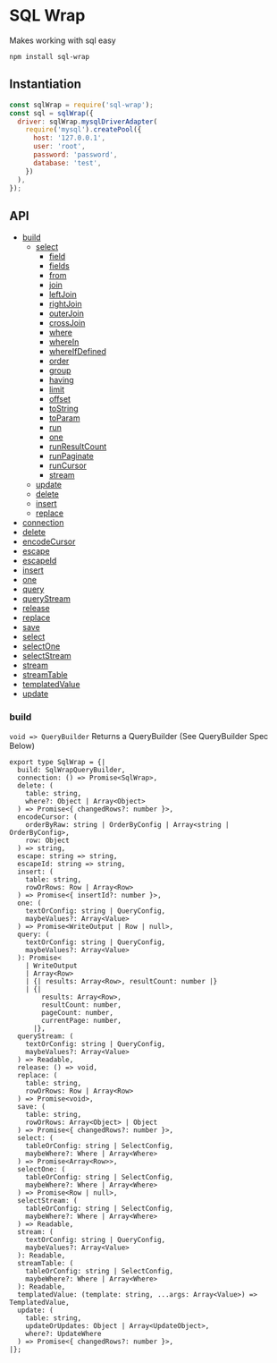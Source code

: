 # SQL Wrap

Makes working with sql easy

`npm install sql-wrap`

## Instantiation

```javascript
const sqlWrap = require('sql-wrap');
const sql = sqlWrap({
  driver: sqlWrap.mysqlDriverAdapter(
    require('mysql').createPool({
      host: '127.0.0.1',
      user: 'root',
      password: 'password',
      database: 'test',
    })
  ),
});
```

## API

- [build](#build)
  - [select](#select-builder)
    - [field](#select.field)
    - [fields](#select.fields)
    - [from](#select.from)
    - [join](#select.join)
    - [leftJoin](#select.leftJoin)
    - [rightJoin](#select.rightJoin)
    - [outerJoin](#select.outerJoin)
    - [crossJoin](#select.crossJoin)
    - [where](#select.where)
    - [whereIn](#select.whereIn)
    - [whereIfDefined](#select.whereIfDefined)
    - [order](#select.order)
    - [group](#select.group)
    - [having](#select.having)
    - [limit](#select.limit)
    - [offset](#select.offset)
    - [toString](#select.toString)
    - [toParam](#select.toParam)
    - [run](#select.run)
    - [one](#select.one)
    - [runResultCount](#select.runResultCount)
    - [runPaginate](#select.runPaginate)
    - [runCursor](#select.runCursor)
    - [stream](#select.stream)
  - [update](#update-builder)
  - [delete](#delete-builder)
  - [insert](#insert-builder)
  - [replace](#replace-builder)
- [connection](#connection)
- [delete](#delete)
- [encodeCursor](#encodeCursor)
- [escape](#escape)
- [escapeId](#escapeId)
- [insert](#insert)
- [one](#one)
- [query](#query)
- [queryStream](#queryStream)
- [release](#release)
- [replace](#replace)
- [save](#save)
- [select](#select)
- [selectOne](#selectOne)
- [selectStream](#selectStream)
- [stream](#stream)
- [streamTable](#streamTable)
- [templatedValue](#templatedValue)
- [update](#update)

### build

`void => QueryBuilder`
Returns a QueryBuilder (See QueryBuilder Spec Below)

```
export type SqlWrap = {|
  build: SqlWrapQueryBuilder,
  connection: () => Promise<SqlWrap>,
  delete: (
    table: string,
    where?: Object | Array<Object>
  ) => Promise<{ changedRows?: number }>,
  encodeCursor: (
    orderByRaw: string | OrderByConfig | Array<string | OrderByConfig>,
    row: Object
  ) => string,
  escape: string => string,
  escapeId: string => string,
  insert: (
    table: string,
    rowOrRows: Row | Array<Row>
  ) => Promise<{ insertId?: number }>,
  one: (
    textOrConfig: string | QueryConfig,
    maybeValues?: Array<Value>
  ) => Promise<WriteOutput | Row | null>,
  query: (
    textOrConfig: string | QueryConfig,
    maybeValues?: Array<Value>
  ): Promise<
    | WriteOutput
    | Array<Row>
    | {| results: Array<Row>, resultCount: number |}
    | {|
        results: Array<Row>,
        resultCount: number,
        pageCount: number,
        currentPage: number,
      |},
  queryStream: (
    textOrConfig: string | QueryConfig,
    maybeValues?: Array<Value>
  ) => Readable,
  release: () => void,
  replace: (
    table: string,
    rowOrRows: Row | Array<Row>
  ) => Promise<void>,
  save: (
    table: string,
    rowOrRows: Array<Object> | Object
  ) => Promise<{ changedRows?: number }>,
  select: (
    tableOrConfig: string | SelectConfig,
    maybeWhere?: Where | Array<Where>
  ) => Promise<Array<Row>>,
  selectOne: (
    tableOrConfig: string | SelectConfig,
    maybeWhere?: Where | Array<Where>
  ) => Promise<Row | null>,
  selectStream: (
    tableOrConfig: string | SelectConfig,
    maybeWhere?: Where | Array<Where>
  ) => Readable,
  stream: (
    textOrConfig: string | QueryConfig,
    maybeValues?: Array<Value>
  ): Readable,
  streamTable: (
    tableOrConfig: string | SelectConfig,
    maybeWhere?: Where | Array<Where>
  ): Readable,
  templatedValue: (template: string, ...args: Array<Value>) => TemplatedValue,
  update: (
    table: string,
    updateOrUpdates: Object | Array<UpdateObject>,
    where?: UpdateWhere
  ) => Promise<{ changedRows?: number }>,
|};
```
